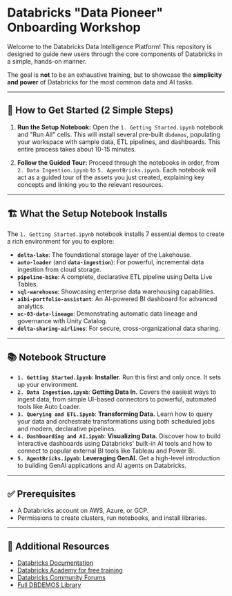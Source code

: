 # Databricks "Data Pioneer" Onboarding Workshop

Welcome to the Databricks Data Intelligence Platform! This repository is designed to guide new users through the core components of Databricks in a simple, hands-on manner.

The goal is **not** to be an exhaustive training, but to showcase the **simplicity and power** of Databricks for the most common data and AI tasks.

---

## 🚀 How to Get Started (2 Simple Steps)

1. **Run the Setup Notebook:** Open the `1. Getting Started.ipynb` notebook and "Run All" cells. This will install several pre-built `dbdemos`, populating your workspace with sample data, ETL pipelines, and dashboards. This entire process takes about 10-15 minutes.

2. **Follow the Guided Tour:** Proceed through the notebooks in order, from `2. Data Ingestion.ipynb` to `5. AgentBricks.ipynb`. Each notebook will act as a guided tour of the assets you just created, explaining key concepts and linking you to the relevant resources.

---

## 🏗️ What the Setup Notebook Installs

The `1. Getting Started.ipynb` notebook installs 7 essential demos to create a rich environment for you to explore:

* **`delta-lake`**: The foundational storage layer of the Lakehouse.
* **`auto-loader`** (and **`data-ingestion`**): For powerful, incremental data ingestion from cloud storage.
* **`pipeline-bike`**: A complete, declarative ETL pipeline using Delta Live Tables.
* **`sql-warehouse`**: Showcasing enterprise data warehousing capabilities.
* **`aibi-portfolio-assistant`**: An AI-powered BI dashboard for advanced analytics.
* **`uc-03-data-lineage`**: Demonstrating automatic data lineage and governance with Unity Catalog.
* **`delta-sharing-airlines`**: For secure, cross-organizational data sharing.

---

## 📚 Notebook Structure

* **`1. Getting Started.ipynb`**: **Installer.** Run this first and only once. It sets up your environment.
* **`2. Data Ingestion.ipynb`**: **Getting Data In.** Covers the easiest ways to ingest data, from simple UI-based connectors to powerful, automated tools like Auto Loader.
* **`3. Querying and ETL.ipynb`**: **Transforming Data.** Learn how to query your data and orchestrate transformations using both scheduled jobs and modern, declarative pipelines.
* **`4. Dashboarding and AI.ipynb`**: **Visualizing Data.** Discover how to build interactive dashboards using Databricks' built-in AI tools and how to connect to popular external BI tools like Tableau and Power BI.
* **`5. AgentBricks.ipynb`**: **Leveraging GenAI.** Get a high-level introduction to building GenAI applications and AI agents on Databricks.

---

## ✅ Prerequisites

* A Databricks account on AWS, Azure, or GCP.
* Permissions to create clusters, run notebooks, and install libraries.

---

## 📖 Additional Resources

* [Databricks Documentation](https://docs.databricks.com/)
* [Databricks Academy for free training](https://academy.databricks.com/)
* [Databricks Community Forums](https://community.databricks.com/)
* [Full DBDEMOS Library](https://github.com/databricks-demos/dbdemos)